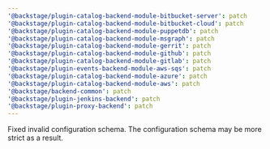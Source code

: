 ```yaml
---
'@backstage/plugin-catalog-backend-module-bitbucket-server': patch
'@backstage/plugin-catalog-backend-module-bitbucket-cloud': patch
'@backstage/plugin-catalog-backend-module-puppetdb': patch
'@backstage/plugin-catalog-backend-module-msgraph': patch
'@backstage/plugin-catalog-backend-module-gerrit': patch
'@backstage/plugin-catalog-backend-module-github': patch
'@backstage/plugin-catalog-backend-module-gitlab': patch
'@backstage/plugin-events-backend-module-aws-sqs': patch
'@backstage/plugin-catalog-backend-module-azure': patch
'@backstage/plugin-catalog-backend-module-aws': patch
'@backstage/backend-common': patch
'@backstage/plugin-jenkins-backend': patch
'@backstage/plugin-proxy-backend': patch
---
```


Fixed invalid configuration schema. The configuration schema may be more strict as a result.
